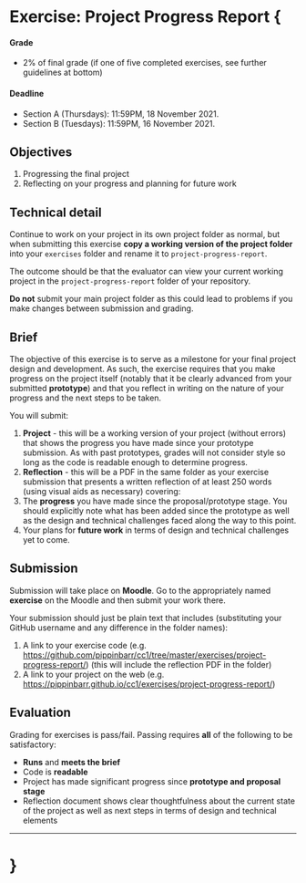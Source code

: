 # Exercise: Project Progress Report {

#### Grade
- 2% of final grade (if one of five completed exercises, see further guidelines at bottom)  

#### Deadline
- Section A (Thursdays): 11:59PM, 18 November 2021.
- Section B (Tuesdays): 11:59PM, 16 November 2021.

## Objectives

1. Progressing the final project
2. Reflecting on your progress and planning for future work

## Technical detail

Continue to work on your project in its own project folder as normal, but when submitting this exercise **copy a working version of the project folder** into your `exercises` folder and rename it to `project-progress-report`.

The outcome should be that the evaluator can view your current working project in the `project-progress-report` folder of your repository.

**Do not** submit your main project folder as this could lead to problems if you make changes between submission and grading.

## Brief

The objective of this exercise is to serve as a milestone for your final project design and development. As such, the exercise requires that you make progress on the project itself (notably that it be clearly advanced from your submitted **prototype**) and that you reflect in writing on the nature of your progress and the next steps to be taken.

You will submit:
1. **Project** - this will be a working version of your project (without errors) that shows the progress you have made since your prototype submission. As with past prototypes, grades will not consider style so long as the code is readable enough to determine progress.
2. **Reflection** - this will be a PDF in the same folder as your exercise submission that presents a written reflection of at least 250 words (using visual aids as necessary) covering:
  1. The **progress** you have made since the proposal/prototype stage. You should explicitly note what has been added since the prototype as well as the design and technical challenges faced along the way to this point.
  2. Your plans for **future work** in terms of design and technical challenges yet to come.

## Submission

Submission will take place on **Moodle**. Go to the appropriately named **exercise** on the Moodle and then submit your work there.

Your submission should just be plain text that includes (substituting your GitHub username and any difference in the folder names):

1. A link to your exercise code (e.g. https://github.com/pippinbarr/cc1/tree/master/exercises/project-progress-report/) (this will include the reflection PDF in the folder)
2. A link to your project on the web (e.g. https://pippinbarr.github.io/cc1/exercises/project-progress-report/)

## Evaluation

Grading for exercises is pass/fail. Passing requires **all** of the following to be satisfactory:

- **Runs** and **meets the brief**
- Code is **readable**
- Project has made significant progress since **prototype and proposal stage**
- Reflection document shows clear thoughtfulness about the current state of the project as well as next steps in terms of design and technical elements

---

# }
